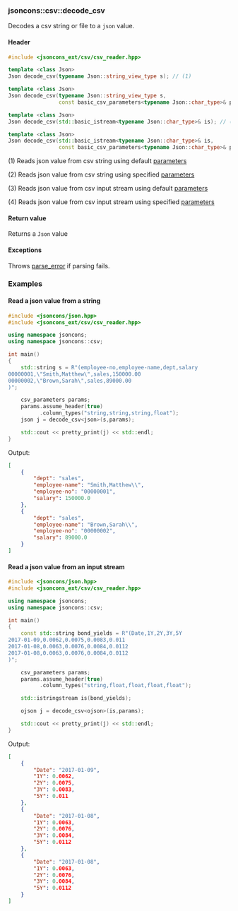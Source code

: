### jsoncons::csv::decode_csv

Decodes a csv string or file to a `json` value.

#### Header
```c++
#include <jsoncons_ext/csv/csv_reader.hpp>

template <class Json>
Json decode_csv(typename Json::string_view_type s); // (1)

template <class Json>
Json decode_csv(typename Json::string_view_type s, 
                const basic_csv_parameters<typename Json::char_type>& params); // (2)

template <class Json>
Json decode_csv(std::basic_istream<typename Json::char_type>& is); // (3)

template <class Json>
Json decode_csv(std::basic_istream<typename Json::char_type>& is, 
                const basic_csv_parameters<typename Json::char_type>& params); // (4)
```

(1) Reads json value from csv string using default [parameters](csv_parameters.md)

(2) Reads json value from csv string using specified [parameters](csv_parameters.md)

(3) Reads json value from csv input stream using default [parameters](csv_parameters.md)

(4) Reads json value from csv input stream using specified [parameters](csv_parameters.md)

#### Return value

Returns a `Json` value

#### Exceptions

Throws [parse_error](parse_error.md) if parsing fails.

### Examples

#### Read a json value from a string

```c++
#include <jsoncons/json.hpp>
#include <jsoncons_ext/csv/csv_reader.hpp>

using namespace jsoncons;
using namespace jsoncons::csv;

int main()
{
    std::string s = R"(employee-no,employee-name,dept,salary
00000001,\"Smith,Matthew\",sales,150000.00
00000002,\"Brown,Sarah\",sales,89000.00
)";

    csv_parameters params;
    params.assume_header(true)
          .column_types("string,string,string,float");
    json j = decode_csv<json>(s,params);

    std::cout << pretty_print(j) << std::endl;
}
```
Output:
```json
[
    {
        "dept": "sales",
        "employee-name": "Smith,Matthew\\",
        "employee-no": "00000001",
        "salary": 150000.0
    },
    {
        "dept": "sales",
        "employee-name": "Brown,Sarah\\",
        "employee-no": "00000002",
        "salary": 89000.0
    }
]
```

#### Read a json value from an input stream

```c++
#include <jsoncons/json.hpp>
#include <jsoncons_ext/csv/csv_reader.hpp>

using namespace jsoncons;
using namespace jsoncons::csv;

int main()
{
    const std::string bond_yields = R"(Date,1Y,2Y,3Y,5Y
2017-01-09,0.0062,0.0075,0.0083,0.011
2017-01-08,0.0063,0.0076,0.0084,0.0112
2017-01-08,0.0063,0.0076,0.0084,0.0112
)";

    csv_parameters params;
    params.assume_header(true)
          .column_types("string,float,float,float,float");

    std::istringstream is(bond_yields);

    ojson j = decode_csv<ojson>(is,params);

    std::cout << pretty_print(j) << std::endl;
}
```
Output:
```json
[
    {
        "Date": "2017-01-09",
        "1Y": 0.0062,
        "2Y": 0.0075,
        "3Y": 0.0083,
        "5Y": 0.011
    },
    {
        "Date": "2017-01-08",
        "1Y": 0.0063,
        "2Y": 0.0076,
        "3Y": 0.0084,
        "5Y": 0.0112
    },
    {
        "Date": "2017-01-08",
        "1Y": 0.0063,
        "2Y": 0.0076,
        "3Y": 0.0084,
        "5Y": 0.0112
    }
]
```

